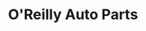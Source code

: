 ---
title: "O'Reilly Auto Parts"
url: /sioux-falls/oreilly-auto-parts-west-18th-street/
shop: car parts
---